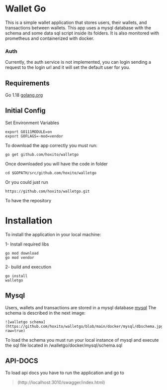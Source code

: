 
# Wallet Go

This is a simple wallet application that stores users, their wallets, and transactions between wallets. This app uses a mysql database with the schema and some data sql script inside its folders. It is also monitored with prometheus and containerized with docker.


### Auth

Currently, the auth service is not implemented, you can login sending a request to the login url and it will set the default user for you.
## Requirements

Go 1.18  [golang.org](https://golang.org/doc/install)

## Initial Config
Set Environment Variables

    export GO111MODULE=on
    export GOFLAGS=-mod=vendor

To download the app correctly you must run:

    go get github.com/hoxito/walletgo

Once downloaded you will have the code in folder

    cd $GOPATH/src/github.com/hoxito/walletgo

Or you could just run

    https://github.com/hoxito/walletgo.git

To have the repository

# Installation

To install the application in your local machine:

1- Install required libs

    go mod download
	go mod vendor


2- build and execution

    go install
    walletgo


## Mysql

Users, wallets and transactions are stored in a mysql database [mysql](https://www.mysql.com/downloads/)
The schema is described in the next image:
```
![walletgo schema](https://github.com/hoxito/walletgo/blob/main/docker/mysql/dbschema.jpg?raw=true)
```
To load the schema you must run your local instance of mysql and execute the sql file located in /walletgo/docker/mysql/schema.sql


## API-DOCS
To load api docs you have to run the application and go to

> (http://localhost:3010/swagger/index.html)

